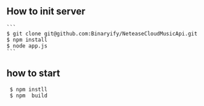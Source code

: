 

## How to init server
    ```
    $ git clone git@github.com:Binaryify/NeteaseCloudMusicApi.git
    $ npm install
    $ node app.js 
    ```

## how to start
   ```
    $ npm instll 
    $ npm  build
   ```
